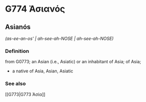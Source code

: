 # G774 Ἀσιανός

## Asianós

_(as-ee-an-os' | ah-see-ah-NOSE | ah-see-ah-NOSE)_

### Definition

from G0773; an Asian (i.e., Asiatic) or an inhabitant of Asia; of Asia; 

- a native of Asia, Asian, Asiatic

### See also

[[G773|G773 Ἀσία]]
